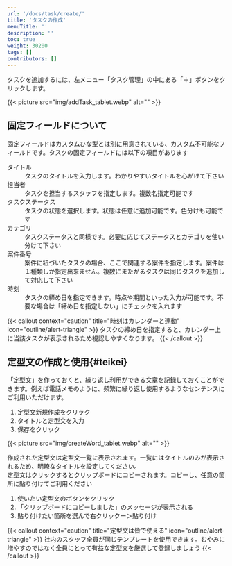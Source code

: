 ```yaml
---
url: '/docs/task/create/'
title: 'タスクの作成'
menuTitle: ''
description: ''
toc: true
weight: 30200
tags: []
contributors: []
---
```


タスクを追加するには、左メニュー「タスク管理」の中にある「＋」ボタンをクリックします。

{{< picture src="img/addTask_tablet.webp" alt="" >}}

## 固定フィールドについて

固定フィールドはカスタムひな型とは別に用意されている、カスタム不可能なフィールドです。タスクの固定フィールドには以下の項目があります

<dl class="basic">
<dt>タイトル</dt>
<dd>タスクのタイトルを入力します。わかりやすいタイトルを心がけて下さい</dd>
<dt>担当者</dt>
<dd>タスクを担当するスタッフを指定します。複数名指定可能です</dd>
<dt>タスクステータス</dt>
<dd>タスクの状態を選択します。状態は任意に追加可能です。色分けも可能です</dd>
<dt>カテゴリ</dt>
<dd>タスクステータスと同様です。必要に応じてステータスとカテゴリを使い分けて下さい</dd>
<dt>案件番号</dt>
<dd>案件に紐づいたタスクの場合、ここで関連する案件を指定します。案件は１種類しか指定出来ません。複数にまたがるタスクは同じタスクを追加して対応して下さい</dd>
<dt>時刻</dt>
<dd>タスクの締め日を指定できます。時点や期間といった入力が可能です。不要な場合は「締め日を指定しない」にチェックを入れます</dd>
</dl>

{{< callout context="caution" title="時刻はカレンダーと連動" icon="outline/alert-triangle" >}}
タスクの締め日を指定すると、カレンダー上に当該タスクが表示されるため視認しやすくなります。
{{< /callout >}}

## 定型文の作成と使用{#teikei}

「定型文」を作っておくと、繰り返し利用ができる文章を記録しておくことができます。例えば電話メモのように、頻繁に繰り返し使用するようなセンテンスにご利用いただけます。

1. 定型文新規作成をクリック
2. タイトルと定型文を入力
3. 保存をクリック

{{< picture src="img/createWord_tablet.webp" alt="" >}}

作成された定型文は定型文一覧に表示されます。一覧にはタイトルのみが表示されるため、明瞭なタイトルを設定してください。  
定型文はクリックするとクリップボードにコピーされます。コピーし、任意の箇所に貼り付けてご利用ください

1. 使いたい定型文のボタンをクリック
2. 「クリップボードにコピーしました」のメッセージが表示される
3. 貼り付けたい箇所を選んで右クリックー＞貼り付け

{{< callout context="caution" title="定型文は皆で使える" icon="outline/alert-triangle" >}}
社内のスタッフ全員が同じテンプレートを使用できます。むやみに増やすのではなく全員にとって有益な定型文を厳選して登録しましょう
{{< /callout >}}

